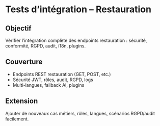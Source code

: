 # Tests d’intégration – Restauration

## Objectif
Vérifier l’intégration complète des endpoints restauration : sécurité, conformité, RGPD, audit, i18n, plugins.

## Couverture
- Endpoints REST restauration (GET, POST, etc.)
- Sécurité JWT, rôles, audit, RGPD, logs
- Multi-langues, fallback AI, plugins

## Extension
Ajouter de nouveaux cas métiers, rôles, langues, scénarios RGPD/audit facilement.
